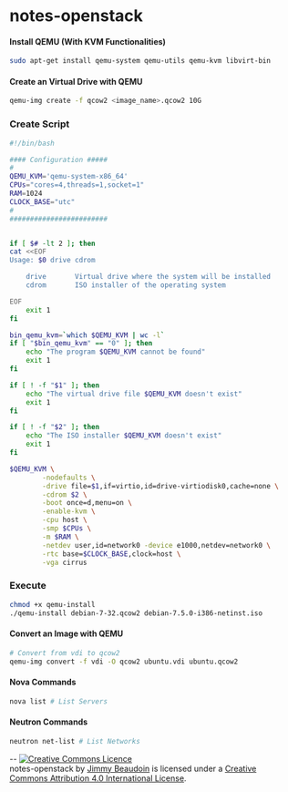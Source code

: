 notes-openstack
===============

#### Install QEMU (With KVM Functionalities)
```sh
sudo apt-get install qemu-system qemu-utils qemu-kvm libvirt-bin
```

#### Create an Virtual Drive with QEMU
```sh
qemu-img create -f qcow2 <image_name>.qcow2 10G
```

### Create Script
```sh
#!/bin/bash

#### Configuration #####
#
QEMU_KVM='qemu-system-x86_64'
CPUs="cores=4,threads=1,socket=1"
RAM=1024
CLOCK_BASE="utc"
#
########################


if [ $# -lt 2 ]; then
cat <<EOF
Usage: $0 drive cdrom

    drive       Virtual drive where the system will be installed
    cdrom       ISO installer of the operating system

EOF
    exit 1
fi

bin_qemu_kvm=`which $QEMU_KVM | wc -l`
if [ "$bin_qemu_kvm" == "0" ]; then
    echo "The program $QEMU_KVM cannot be found"
    exit 1
fi

if [ ! -f "$1" ]; then
    echo "The virtual drive file $QEMU_KVM doesn't exist"
    exit 1
fi

if [ ! -f "$2" ]; then
    echo "The ISO installer $QEMU_KVM doesn't exist"
    exit 1
fi

$QEMU_KVM \
        -nodefaults \
        -drive file=$1,if=virtio,id=drive-virtiodisk0,cache=none \
        -cdrom $2 \
        -boot once=d,menu=on \
        -enable-kvm \
        -cpu host \
        -smp $CPUs \
        -m $RAM \
        -netdev user,id=network0 -device e1000,netdev=network0 \
        -rtc base=$CLOCK_BASE,clock=host \
        -vga cirrus
```
### Execute
```sh
chmod +x qemu-install
./qemu-install debian-7-32.qcow2 debian-7.5.0-i386-netinst.iso
```

#### Convert an Image with QEMU
```sh
# Convert from vdi to qcow2
qemu-img convert -f vdi -O qcow2 ubuntu.vdi ubuntu.qcow2
```

#### Nova Commands
```sh
nova list # List Servers

```

#### Neutron Commands
```sh
neutron net-list # List Networks
```

--
<a rel="license" href="http://creativecommons.org/licenses/by/4.0/"><img alt="Creative Commons Licence" style="border-width:0" src="https://i.creativecommons.org/l/by/4.0/80x15.png" /></a><br /><span xmlns:dct="http://purl.org/dc/terms/" property="dct:title">notes-openstack</span> by <a xmlns:cc="http://creativecommons.org/ns#" href="http://jim-beaudoin.com" property="cc:attributionName" rel="cc:attributionURL">Jimmy Beaudoin</a> is licensed under a <a rel="license" href="http://creativecommons.org/licenses/by/4.0/">Creative Commons Attribution 4.0 International License</a>.
